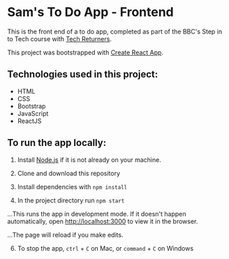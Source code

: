 # Sam's To Do App - Frontend

This is the front end of a to do app, completed as part of the BBC's Step in to Tech course with
[Tech Returners](https://www.techreturners.com/).

This project was bootstrapped with [Create React App](https://github.com/facebook/create-react-app).

## Technologies used in this project:

- HTML
- CSS
- Bootstrap
- JavaScript
- ReactJS

## To run the app locally:

1. Install [Node.js](https://nodejs.org/en/) if it is not already on your machine.

2. Clone and download this repository

3. Install dependencies with `npm install`

4. In the project directory run `npm start`

...This runs the app in development mode. If it doesn't happen automatically, open [http://localhost:3000](http://localhost:3000) to view it in the browser.

...The page will reload if you make edits.

6. To stop the app, `ctrl` + `C` on Mac, or `command` + `C` on Windows <br />
